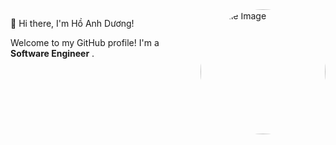 <div>
  <img align='right' src="https://media.giphy.com/media/RMwgs5kZqkRyhF24KK/giphy.gif" alt="Profile Image" height="200" width="200" style="border-radius:50%">
</div>

 👋 Hi there, I'm Hồ Anh Dương!

Welcome to my GitHub profile! I'm a **Software Engineer** . 
